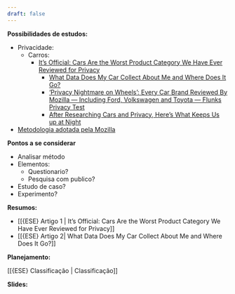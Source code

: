 ```yaml
---
draft: false
---
```



**Possibilidades de estudos:**

- Privacidade:
	- Carros:
		- [It’s Official: Cars Are the Worst Product Category We Have Ever Reviewed for Privacy](https://foundation.mozilla.org/pt-BR/privacynotincluded/articles/its-official-cars-are-the-worst-product-category-we-have-ever-reviewed-for-privacy/)
			- [What Data Does My Car Collect About Me and Where Does It Go?](https://foundation.mozilla.org/pt-BR/privacynotincluded/articles/what-data-does-my-car-collect-about-me-and-where-does-it-go/)
			- [‘Privacy Nightmare on Wheels’: Every Car Brand Reviewed By Mozilla — Including Ford, Volkswagen and Toyota — Flunks Privacy Test](https://foundation.mozilla.org/en/blog/privacy-nightmare-on-wheels-every-car-brand-reviewed-by-mozilla-including-ford-volkswagen-and-toyota-flunks-privacy-test/)
			- [After Researching Cars and Privacy, Here’s What Keeps Us up at Night](https://foundation.mozilla.org/en/privacynotincluded/articles/after-researching-cars-and-privacy-heres-what-keeps-us-up-at-night/)
- [Metodologia adotada pela Mozilla](https://foundation.mozilla.org/pt-BR/privacynotincluded/about/methodology/)

**Pontos a se considerar**

- Analisar método
- Elementos:
	- Questionario?
	- Pesquisa com publico?
- Estudo de caso?
- Experimento?

**Resumos:**
- [[{ESE} Artigo 1 | It’s Official: Cars Are the Worst Product Category We Have Ever Reviewed for Privacy]]
- [[{ESE} Artigo 2| What Data Does My Car Collect About Me and Where Does It Go?]]

**Planejamento:**

[[{ESE} Classificação | Classificação]]


**Slides:**
